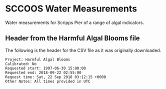 # SCCOOS Water Measurements

Water measurements for Scripps Pier of a range of algal indicators. 


## Header from the Harmful Algal Blooms file

The following is the header for the CSV file as it was originally downloaded. 
```
Project: Harmful Algal Blooms
Calibrated: No
Requested start: 1997-06-30 15:00:00
Requested end: 2018-09-22 02:55:00
Request time: Sat, 22 Sep 2018 03:12:15 +0000
Other Notes: All times provided in UTC
```